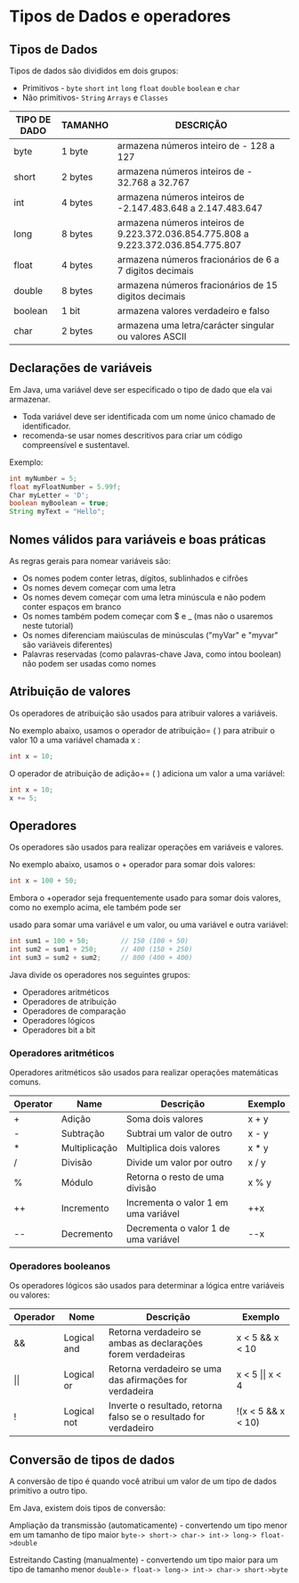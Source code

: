 # Tipos de Dados e operadores

## Tipos de Dados

Tipos de dados são divididos em dois grupos:

* Primitivos - ```byte``` ```short``` ```int``` ```long``` ```float``` ```double``` ```boolean``` e ```char```
* Não primitivos- ```String``` ```Arrays``` e ```Classes```

| TIPO DE DADO  | TAMANHO  | DESCRIÇÃO                                                                           |
|---------------|----------|-------------------------------------------------------------------------------------|
| byte          | 1 byte   | armazena números inteiro de - 128 a 127                                             |
| short         | 2 bytes  | armazena números inteiros de - 32.768 a 32.767                                      |
| int           | 4 bytes  | armazena números inteiros de -2.147.483.648 a  2.147.483.647                        |
| long          | 8 bytes  | armazena números inteiros de 9.223.372.036.854.775.808  a 9.223.372.036.854.775.807 |
| float         | 4 bytes  | armazena números fracionários de 6 a 7 digitos decimais                             |
| double        | 8 bytes  | armazena números fracionários de 15 digitos decimais                                |
| boolean       | 1 bit    | armazena valores verdadeiro e falso                                                 |
| char          | 2 bytes  | armazena uma letra/carácter singular ou valores ASCII                               |
## Declarações de variáveis
Em Java, uma variável deve ser especificado o tipo de dado que ela vai armazenar.
 - Toda variável deve ser identificada com um nome único chamado de identificador.
 - recomenda-se usar nomes descritivos para criar um código compreensível e sustentavel.

Exemplo: 
```Java 
int myNumber = 5;
float myFloatNumber = 5.99f;
Char myLetter = 'D';
boolean myBoolean = true;
String myText = "Hello";
```
##  Nomes válidos para variáveis e boas práticas 

 As regras gerais para nomear variáveis são:

* Os nomes podem conter letras, dígitos, sublinhados e cifrões
* Os nomes devem começar com uma letra
* Os nomes devem começar com uma letra minúscula e não podem conter espaços em branco
* Os nomes também podem começar com $ e _ (mas não o usaremos neste tutorial)
* Os nomes diferenciam maiúsculas de minúsculas ("myVar" e "myvar" são variáveis diferentes)
* Palavras reservadas (como palavras-chave Java, como intou boolean) não podem ser usadas como nomes

## Atribuição de valores

Os operadores de atribuição são usados para atribuir valores a variáveis.

No exemplo abaixo, usamos o operador de atribuição= ( ) para atribuir o valor 10 a uma variável chamada x :

```java
int x = 10;
```
O operador de atribuição de adição+= ( ) adiciona um valor a uma variável:

```java
int x = 10;
x += 5;
```


## Operadores
Os operadores são usados para realizar operações em variáveis e valores.

No exemplo abaixo, usamos o + operador para somar dois valores:
```java
int x = 100 + 50;
```
Embora o +operador seja frequentemente usado para somar dois valores, como no exemplo acima, ele também pode ser 

usado para somar uma variável e um valor, ou uma variável e outra variável:
```java
int sum1 = 100 + 50;        // 150 (100 + 50)
int sum2 = sum1 + 250;      // 400 (150 + 250)
int sum3 = sum2 + sum2;     // 800 (400 + 400)
```

Java divide os operadores nos seguintes grupos:

* Operadores aritméticos
* Operadores de atribuição
* Operadores de comparação
* Operadores lógicos
* Operadores bit a bit

### Operadores aritméticos
Operadores aritméticos são usados para realizar operações matemáticas comuns.

| Operator | Name          | Descrição                            | Exemplo |
|----------|---------------|--------------------------------------|---------|
|     +    |     Adição    |           Soma dois valores          |  x + y  |
|     -    |   Subtração   |       Subtrai um valor de outro      |  x - y  |
|     *    | Multiplicação |        Multiplica dois valores       |  x * y  |
|     /    |    Divisão    |       Divide um valor por outro      |  x / y  |
|     %    |     Módulo    |    Retorna o resto de uma divisão    |  x % y  |
|    ++    |   Incremento  | Incrementa o valor 1 em uma variável |   ++x   |
|    --    |   Decremento  | Decrementa o valor 1 de uma variável |   --x   |

### Operadores booleanos

Os operadores lógicos são usados para determinar a lógica entre variáveis ou valores:

| Operador | Nome        | Descrição                                                         | Exemplo            |
|----------|-------------|-------------------------------------------------------------------|--------------------|
| &&       | Logical and | Retorna verdadeiro se ambas as declarações  forem verdadeiras     | x < 5 && x < 10    |
| \|\|     | Logical or  | Retorna verdadeiro se uma das afirmações for  verdadeira          | x < 5 \|\| x < 4   |
| !        | Logical not | Inverte o resultado, retorna falso se o resultado  for verdadeiro | !(x < 5 && x < 10) |

## Conversão de tipos de dados

A conversão de tipo é quando você atribui um valor de um tipo de dados primitivo a outro tipo.

Em Java, existem dois tipos de conversão:

Ampliação da transmissão (automaticamente) - convertendo um tipo menor em um tamanho de tipo maior
```byte-> short-> char-> int-> long-> float->double```

Estreitando Casting (manualmente) - convertendo um tipo maior para um tipo de tamanho menor
```double-> float-> long-> int-> char-> short->byte```
